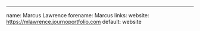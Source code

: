 ---
name: Marcus Lawrence
forename: Marcus
links:
  website: https://mlawrence.journoportfolio.com
  default: website
